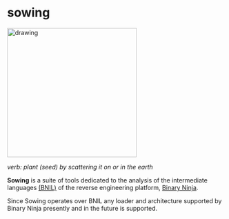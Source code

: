 # sowing

<img src="https://github.com/loganleland/sow/assets/6620612/4ef6608d-195d-4a8c-9498-a8ecfa2d73d2" alt="drawing" width="300"/>

*verb: plant (seed) by scattering it on or in the earth*

**Sowing** is a suite of tools dedicated to the analysis of the intermediate languages [(BNIL)](https://docs.binary.ninja/dev/bnil-overview.html) of the reverse engineering platform, [Binary Ninja](https://binary.ninja/).

Since Sowing operates over BNIL any loader and architecture supported by Binary Ninja presently and in the future is supported.
